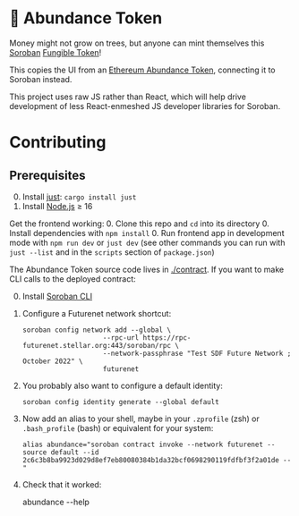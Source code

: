 🌳 Abundance Token
==================

Money might not grow on trees, but anyone can mint themselves this [Soroban](https://eips.ethereum.org/EIPS/eip-20) [Fungible Token](https://soroban.stellar.org/docs/reference/interfaces/token-interface)!

This copies the UI from an [Ethereum Abundance Token](https://github.com/chadoh/abundance-token), connecting it to Soroban instead.

This project uses raw JS rather than React, which will help drive development of less React-enmeshed JS developer libraries for Soroban.


Contributing
============

## Prerequisites 

0. Install [just](https://github.com/casey/just#readme): `cargo install just`
0. Install [Node.js](https://nodejs.org/en/download/package-manager/) ≥ 16

Get the frontend working:
0. Clone this repo and `cd` into its directory
0. Install dependencies with `npm install`
0. Run frontend app in development mode with `npm run dev` or `just dev` (see other commands you can run with `just --list` and in the `scripts` section of `package.json`)

The Abundance Token source code lives in [./contract](./contract). If you want to make CLI calls to the deployed contract:

0. Install [Soroban CLI](https://soroban.stellar.org/docs/reference/soroban-cli)

1. Configure a Futurenet network shortcut:

       soroban config network add --global \
                           --rpc-url https://rpc-futurenet.stellar.org:443/soroban/rpc \
                           --network-passphrase "Test SDF Future Network ; October 2022" \
                           futurenet

2. You probably also want to configure a default identity:

       soroban config identity generate --global default

3. Now add an alias to your shell, maybe in your `.zprofile` (zsh) or `.bash_profile` (bash) or equivalent for your system:

       alias abundance="soroban contract invoke --network futurenet --source default --id 2c6c3b8ba9923d029d8ef7eb80080384b1da32bcf0698290119fdfbf3f2a01de --"

4. Check that it worked:

      abundance --help


